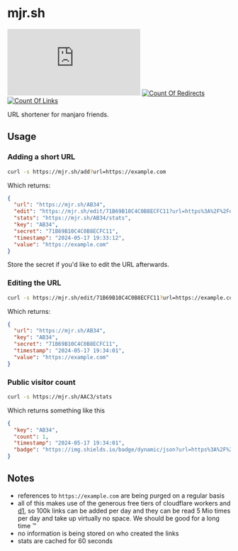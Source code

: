 # mjr.sh

[![GitHub Repo stars](https://img.shields.io/github/stars/manjaro-contrib/mjr.sh)](https://mjr.sh/C736)
[![Count Of Redirects](https://img.shields.io/badge/dynamic/json?url=https%3A%2F%2Fmjr.sh%2Fstats&query=%24.redirects&label=redirects)](https://mjr.sh/stats)
[![Count Of Links](https://img.shields.io/badge/dynamic/json?url=https%3A%2F%2Fmjr.sh%2Fstats&query=%24.links&label=links)](https://mjr.sh/stats)

URL shortener for manjaro friends.

## Usage

### Adding a short URL

```sh
curl -s https://mjr.sh/add?url=https://example.com
```

Which returns:

```json
{
  "url": "https://mjr.sh/AB34",
  "edit": "https://mjr.sh/edit/71B69B10C4C0B8ECFC11?url=https%3A%2F%2Fexample.com",
  "stats": "https://mjr.sh/AB34/stats",
  "key": "AB34",
  "secret": "71B69B10C4C0B8ECFC11",
  "timestamp": "2024-05-17 19:33:12",
  "value": "https://example.com"
}
```

Store the secret if you'd like to edit the URL afterwards.

### Editing the URL

```sh
curl -s https://mjr.sh/edit/71B69B10C4C0B8ECFC11?url=https://example.com
```

Which returns:

```json
{
  "url": "https://mjr.sh/AB34",
  "key": "AB34",
  "secret": "71B69B10C4C0B8ECFC11",
  "timestamp": "2024-05-17 19:34:01",
  "value": "https://example.com"
}
```

### Public visitor count

```sh
curl -s https://mjr.sh/AAC3/stats
```

Which returns something like this

```json
{
  "key": "AB34",
  "count": 1,
  "timestamp": "2024-05-17 19:34:01",
  "badge": "https://img.shields.io/badge/dynamic/json?url=https%3A%2F%2Fmjr.sh%2FAB34%2Fstats&query=%24.count&label=redirects"
}
```

## Notes

- references to `https://example.com` are being purged on a regular basis
- all of this makes use of the generous free tiers of cloudflare workers and [d1](https://developers.cloudflare.com/d1/platform/pricing/), so 100k links can be added per day and they can be read 5 Mio times per day and take up virtually no space. We should be good for a long time :tm:
- no information is being stored on who created the links
- stats are cached for 60 seconds
